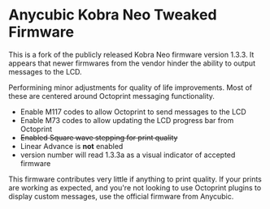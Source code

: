 # Anycubic Kobra Neo Tweaked Firmware

This is a fork of the publicly released Kobra Neo firmware version 1.3.3. It appears that newer firmwares from the vendor hinder the ability to output messages to the LCD.

Performining minor adjustments for quality of life improvements. Most of these are centered around Octoprint messaging functionality.

- Enable M117 codes to allow Octoprint to send messages to the LCD
- Enable M73 codes to allow updating the LCD progress bar from Octoprint
- ~~Enabled Square wave stepping for print quality~~
- Linear Advance is **not** enabled
- version number will read 1.3.3a as a visual indicator of accepted firmware

This firmware contributes very little if anything to print quality.  If your prints are working as expected, and you're not looking to use Octoprint plugins to display custom messages, use the official firmware from Anycubic.

